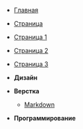 - [Главная](/)
- [Страница](page.md 'Title заголовок')
- [Страница 1](page1.md 'Заголовок для страницы 1')
- [Страница 2](page2.md 'Заголовок для страницы 2')
- [Страница 3](page3.md 'Заголовок для страницы 3')

- **Дизайн**

- **Верстка**

  - [Markdown](markdown.md 'Markdown шпоргалка')

- **Программирование**
